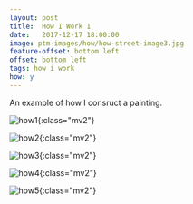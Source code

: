 ```yaml
---
layout: post
title:  How I Work 1
date:   2017-12-17 18:00:00
image: ptm-images/how/how-street-image3.jpg
feature-offset: bottom left
offset: bottom left
tags: how i work
how: y
---
```


An example of how I consruct a painting.

![how1]({{site.baseurl}}/ptm-images/how/how-street-image1.jpg){:class="mv2"}

![how2]({{site.baseurl}}/ptm-images/how/how-street-image2.jpg){:class="mv2"}

![how3]({{site.baseurl}}/ptm-images/how/how-street-image3.jpg){:class="mv2"}

![how4]({{site.baseurl}}/ptm-images/how/how-street-image4.jpg){:class="mv2"}

![how5]({{site.baseurl}}/ptm-images/how/how-street-image5.jpg){:class="mv2"}